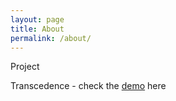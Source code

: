 ```yaml
---
layout: page
title: About
permalink: /about/
---
```



Project 

Transcedence - check the [demo](http://suhaas-livcd.github.io/Projects/NSS_Transcedence/index.html) here

<!-- 
This is the base Jekyll theme. You can find out more info about customizing your Jekyll theme, as well as basic Jekyll usage documentation at <a href="http://127.0.0.1:4000/Projects/NSS_Transcedence/index.html">Click</a> [jekyllrb.com](https://jekyllrb.com/)
-->
<!-- 
You can find the source code for Minima at GitHub:
[jekyll][jekyll-organization] /
[minima](https://github.com/jekyll/minima)
-->
<!-- 
You can find the source code for Jekyll at GitHub:
[jekyll][jekyll-organization] /
[jekyll](https://github.com/jekyll/jekyll)
-->
<!-- 
[jekyll-organization]: https://github.com/jekyll
 -->